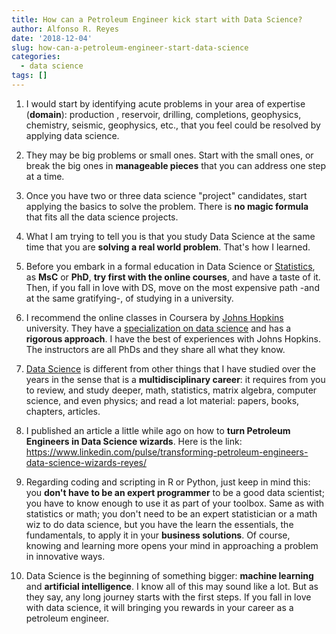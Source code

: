 ```yaml
---
title: How can a Petroleum Engineer kick start with Data Science?
author: Alfonso R. Reyes
date: '2018-12-04'
slug: how-can-a-petroleum-engineer-start-data-science
categories:
  - data science
tags: []
---
```



1. I would start by identifying acute problems in your area of expertise (**domain**): production , reservoir, drilling, completions, geophysics, chemistry, seismic, geophysics, etc., that you feel could be resolved by applying data science.

2. They may be big problems or small ones. Start with the small ones, or break the big ones in **manageable pieces** that you can address one step at a time.

3. Once you have two or three data science "project" candidates, start applying the basics to solve the problem. There is **no magic formula** that fits all the data science projects.


4. What I am trying to tell you is that you study Data Science at the same time that you are **solving a real world problem**. That's how I learned.


5. Before you embark in a formal education in Data Science or [Statistics](https://en.wikipedia.org/wiki/Statistics), as **MsC** or **PhD**, **try first with the online courses**, and have a taste of it. Then, if you fall in love with DS, move on the most expensive path -and at the same gratifying-, of studying in a university.


6. I recommend the online classes in Coursera by [Johns Hopkins](https://www.coursera.org/courses?query=johns%20hopkins%20data%20science) university. They have a [specialization on data science](https://www.coursera.org/specializations/jhu-data-science) and has a **rigorous approach**. I have the best of experiences with Johns Hopkins. The instructors are all PhDs and they share all what they know.


7. [Data Science](https://en.wikipedia.org/wiki/Data_science) is different from other things that I have studied over the years in the sense that is a **multidisciplinary career**: it requires from you to review, and study deeper, math, statistics, matrix algebra, computer science, and even physics; and read a lot material: papers, books, chapters, articles.


8. I published an article a little while ago on how to **turn Petroleum Engineers in Data Science wizards**. Here is the link:  https://www.linkedin.com/pulse/transforming-petroleum-engineers-data-science-wizards-reyes/


9. Regarding coding and scripting in R or Python, just keep in mind this: you **don't have to be an expert programmer** to be a good data scientist; you have to know enough to use it as part of your toolbox. Same as with statistics or math; you don't need to be an expert statistician or a math wiz to do data science, but you have the learn the essentials, the fundamentals, to apply it in your **business solutions**. Of course, knowing and learning more opens your mind in approaching a problem in innovative ways.


10. Data Science is the beginning of something bigger: **machine learning** and **artificial intelligence**. I know all of this may sound like a lot. But as they say, any long journey starts with the first steps. If you fall in love with data science, it will bringing you rewards in your career as a petroleum engineer.



